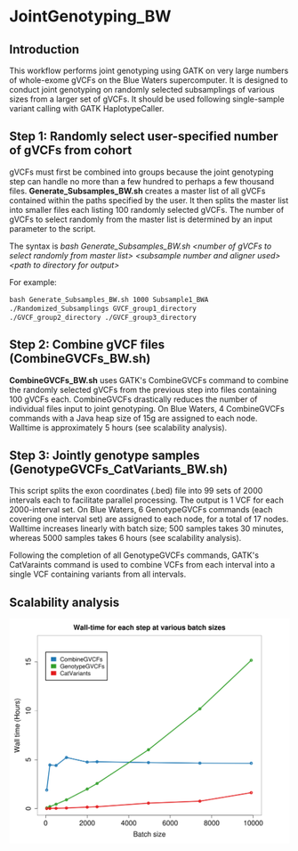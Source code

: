 # JointGenotyping_BW

## Introduction
This workflow performs joint genotyping using GATK on very large numbers of whole-exome gVCFs on the Blue Waters supercomputer. It is designed to conduct joint genotyping on randomly selected subsamplings of various sizes from a larger set of gVCFs. It should be used following single-sample variant calling with GATK HaplotypeCaller.

## Step 1: Randomly select user-specified number of gVCFs from cohort
gVCFs must first be combined into groups because the joint genotyping step can handle no more than a few hundred to perhaps a few thousand files. **Generate_Subsamples_BW.sh** creates a master list of all gVCFs contained within the paths specified by the user. It then splits the master list into smaller files each listing 100 randomly selected gVCFs. The number of gVCFs to select randomly from the master list is determined by an input parameter to the script.

The syntax is *bash Generate_Subsamples_BW.sh \<number of gVCFs to select randomly from master list> \<subsample number and aligner used> \<path to directory for output> <paths to gVCFs>*

For example:

```
bash Generate_Subsamples_BW.sh 1000 Subsample1_BWA ./Randomized_Subsamplings GVCF_group1_directory ./GVCF_group2_directory ./GVCF_group3_directory
```

## Step 2: Combine gVCF files (CombineGVCFs_BW.sh)
**CombineGVCFs_BW.sh** uses GATK's CombineGVCFs command to combine the randomly selected gVCFs from the previous step into files containing 100 gVCFs each. CombineGVCFs drastically reduces the number of individual files input to joint genotyping. On Blue Waters, 4 CombineGVCFs commands with a Java heap size of 15g are assigned to each node. Walltime is approximately 5 hours (see scalability analysis).

## Step 3: Jointly genotype samples (GenotypeGVCFs_CatVariants_BW.sh)
This script splits the exon coordinates (.bed) file into 99 sets of 2000 intervals each to facilitate parallel processing. The output is 1 VCF for each 2000-interval set. On Blue Waters, 6 GenotypeGVCFs commands (each covering one interval set) are assigned to each node, for a total of 17 nodes. Walltime increases linearly with batch size; 500 samples takes
30 minutes, whereas 5000 samples takes 6 hours (see scalability analysis).

Following the completion of all GenotypeGVCFs commands, GATK's CatVaraints command is used to combine VCFs from each interval into a single VCF containing variants from all intervals.

## Scalability analysis 
![alt tag](./Scalability_commands.png "Scalability analysis")
